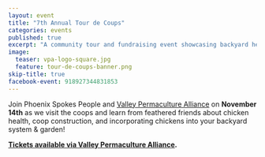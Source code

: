 ```yaml
---
layout: event
title: "7th Annual Tour de Coups"
categories: events
published: true
excerpt: "A community tour and fundraising event showcasing backyard hen houses and sustainable gardening practices in an urban setting."
image:
  teaser: vpa-logo-square.jpg
  feature: tour-de-coups-banner.png
skip-title: true
facebook-event: 918927344831853
---
```


Join Phoenix Spokes People and [Valley Permaculture Alliance](http://vpaaz.org/)
on **November 14th** as we visit the coops and learn from feathered friends
about chicken health, coop construction, and incorporating chickens into
your backyard system & garden!


**[Tickets available via Valley Permaculture Alliance](http://vpaaz.org/event-1938622).**
